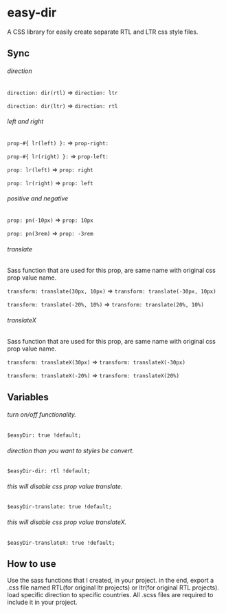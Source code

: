 # easy-dir
A CSS library for easily create separate RTL and LTR css style files.


## Sync

###### direction

``` direction: dir(rtl) ``` => ``` direction: ltr ```

``` direction: dir(ltr) ``` => ``` direction: rtl ```


###### left and right
``` prop-#{ lr(left) }: ```  => ``` prop-right: ```

``` prop-#{ lr(right) }: ``` => ``` prop-left: ```

``` prop: lr(left) ```       => ``` prop: right ```

``` prop: lr(right) ```      => ``` prop: left ```


###### positive and negative

``` prop: pn(-10px) ``` => ``` prop: 10px  ```

``` prop: pn(3rem) ```  => ``` prop: -3rem ```


###### translate

Sass function that are used for this prop, are same name with original css prop value name. 

``` transform: translate(30px, 10px) ``` => ``` transform: translate(-30px, 10px) ```

``` transform: translate(-20%, 10%) ```  => ``` transform: translate(20%, 10%) ```


###### translateX

Sass function that are used for this prop, are same name with original css prop value name. 

``` transform: translateX(30px) ``` =>  ``` transform: translateX(-30px) ```

``` transform: translateX(-20%) ``` => ``` transform: translateX(20%) ```



## Variables


###### turn on/off functionality.

``` $easyDir: true !default; ```


###### direction than you want to styles be convert.

``` $easyDir-dir: rtl !default; ```


###### this will disable css prop value translate.

``` $easyDir-translate: true !default; ```


###### this will disable css prop value translateX.

``` $easyDir-translateX: true !default; ```



## How to use
Use the sass functions that I created, in your project. in the end, export a .css file named RTL(for original ltr projects) or ltr(for original RTL projects). load specific direction to specific countries.
All .scss files are required to include it in your project.